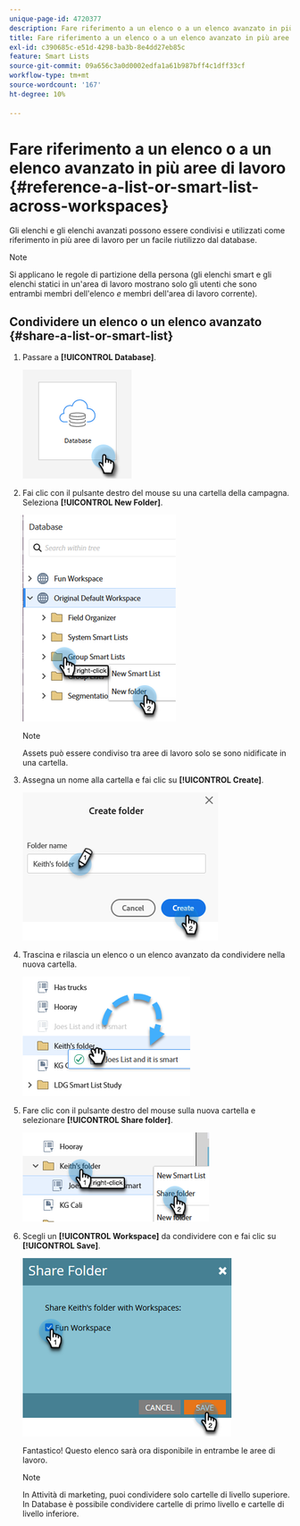 ```yaml
---
unique-page-id: 4720377
description: Fare riferimento a un elenco o a un elenco avanzato in più aree di lavoro - Documentazione di Marketo - Documentazione del prodotto
title: Fare riferimento a un elenco o a un elenco avanzato in più aree di lavoro
exl-id: c390685c-e51d-4298-ba3b-8e4dd27eb85c
feature: Smart Lists
source-git-commit: 09a656c3a0d0002edfa1a61b987bff4c1dff33cf
workflow-type: tm+mt
source-wordcount: '167'
ht-degree: 10%

---
```


# Fare riferimento a un elenco o a un elenco avanzato in più aree di lavoro {#reference-a-list-or-smart-list-across-workspaces}

Gli elenchi e gli elenchi avanzati possono essere condivisi e utilizzati come riferimento in più aree di lavoro per un facile riutilizzo dal database.

>[!NOTE]
>
>Si applicano le regole di partizione della persona (gli elenchi smart e gli elenchi statici in un&#39;area di lavoro mostrano solo gli utenti che sono entrambi membri dell&#39;elenco _e_ membri dell&#39;area di lavoro corrente).

## Condividere un elenco o un elenco avanzato {#share-a-list-or-smart-list}

1. Passare a **[!UICONTROL Database]**.

   ![](assets/reference-a-list-or-smart-list-across-workspaces-1.png)

1. Fai clic con il pulsante destro del mouse su una cartella della campagna. Seleziona **[!UICONTROL New Folder]**.

   ![](assets/reference-a-list-or-smart-list-across-workspaces-2.png)

   >[!NOTE]
   >
   >Assets può essere condiviso tra aree di lavoro solo se sono nidificate in una cartella.

1. Assegna un nome alla cartella e fai clic su **[!UICONTROL Create]**.

   ![](assets/reference-a-list-or-smart-list-across-workspaces-3.png)

1. Trascina e rilascia un elenco o un elenco avanzato da condividere nella nuova cartella.

   ![](assets/reference-a-list-or-smart-list-across-workspaces-4.png)

1. Fare clic con il pulsante destro del mouse sulla nuova cartella e selezionare **[!UICONTROL Share folder]**.

   ![](assets/reference-a-list-or-smart-list-across-workspaces-5.png)

1. Scegli un **[!UICONTROL Workspace]** da condividere con e fai clic su **[!UICONTROL Save]**.

   ![](assets/reference-a-list-or-smart-list-across-workspaces-6.png)

   Fantastico! Questo elenco sarà ora disponibile in entrambe le aree di lavoro.

   >[!NOTE]
   >
   >In Attività di marketing, puoi condividere solo cartelle di livello superiore. In Database è possibile condividere cartelle di primo livello e cartelle di livello inferiore.

